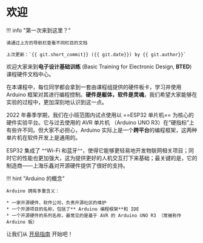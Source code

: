 # 欢迎

!!! info "第一次来到这里？"
    
    请通过上方的导航栏查看不同栏目的文档
    
    上次更新：`{{ git.short_commit}} ({{ git.date}}) by {{ git.author}}`

欢迎大家来到**电子设计基础训练** (Basic Training for Electronic Design, **BTED**) 课程硬件文档中心。

在本课程中，每位同学都会拿到一套由课程组提供的硬件板卡，学习并使用 Arduino 框架对其进行编程控制。**硬件是躯体，软件是灵魂**，我们希望大家能够在实验的过程中，更加深刻地认识到这一点。

2022 年春季学期，我们在小班范围内试点使用以 ==ESP32 单片机== 为核心的硬件实验平台。它与过去使用的 AVR 单片机 （Arduino UNO R3）在“硬指标”上有些许不同。但大家不必担心，Arduino 实际上是一个**跨平台**的编程框架，这两种单片机在软件开发上是通用的。

ESP32 集成了 ^^Wi-Fi 和蓝牙^^，使得它能够更轻易地开发物联网相关项目；同时它的性能也更加强大，这为提供更好的人机交互打下来基础；最关键的是，它的制造商——上海乐鑫对开源硬件提供了很好的支持。

!!! hint "Arduino 的概念"

    Arduino 拥有多重含义：
    
    * 一家开源硬件、软件公司，负责开源社区的维护
    * 一个开源项目的名称，包括了** Arduino 编程框架**和 IDE
    * 一个开源硬件的系列名称，最常见的是基于 AVR 的 Arduino UNO R3 （常被称作 Arduino 板）

让我们从 [开局指南](https://buaa-bted.github.io/docs/basic/install/) 开始吧！